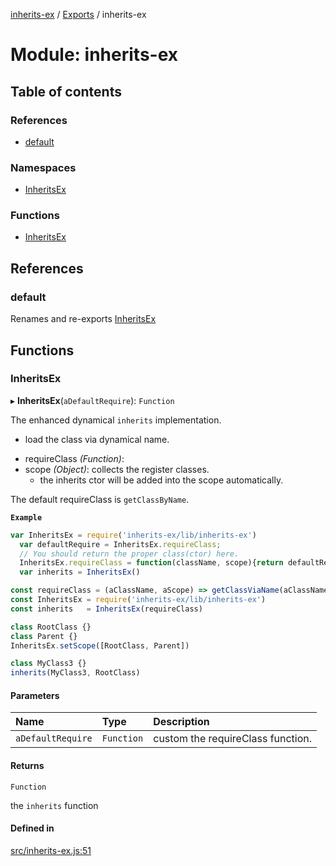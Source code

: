 [inherits-ex](../README.md) / [Exports](../modules.md) / inherits-ex

# Module: inherits-ex

## Table of contents

### References

- [default](inherits_ex.md#default)

### Namespaces

- [InheritsEx](inherits_ex.InheritsEx.md)

### Functions

- [InheritsEx](inherits_ex.md#inheritsex)

## References

### default

Renames and re-exports [InheritsEx](inherits_ex.md#inheritsex)

## Functions

### InheritsEx

▸ **InheritsEx**(`aDefaultRequire`): `Function`

The enhanced dynamical `inherits` implementation.

+ load the class via dynamical name.
* requireClass *(Function)*:
* scope *(Object)*: collects the register classes.
  * the inherits ctor will be added into the scope automatically.

The default requireClass is `getClassByName`.

**`Example`**

```ts
var InheritsEx = require('inherits-ex/lib/inherits-ex')
  var defaultRequire = InheritsEx.requireClass;
  // You should return the proper class(ctor) here.
  InheritsEx.requireClass = function(className, scope){return defaultRequire.apply(null, arguments)};
  var inherits = InheritsEx()

const requireClass = (aClassName, aScope) => getClassViaName(aClassName)
const InheritsEx = require('inherits-ex/lib/inherits-ex')
const inherits   = InheritsEx(requireClass)

class RootClass {}
class Parent {}
InheritsEx.setScope([RootClass, Parent])

class MyClass3 {}
inherits(MyClass3, RootClass)
```

#### Parameters

| Name | Type | Description |
| :------ | :------ | :------ |
| `aDefaultRequire` | `Function` | custom the requireClass function. |

#### Returns

`Function`

the `inherits` function

#### Defined in

[src/inherits-ex.js:51](https://github.com/snowyu/inherits-ex.js/blob/eff18e3/src/inherits-ex.js#L51)
